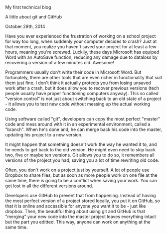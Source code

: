 My first technical blog	

A little about git and GitHub

October 29th, 2014

Have you ever experienced the frustration of working on a school project for way too long, when suddenly your computer decides to crash? Just at that moment, you realize you haven't saved your project for at least a few hours, meaning you're screwed. Luckily, these days Microsoft has equiped Word with an AutoSave function, reducing any damage due to dataloss by recovering a version of a few minutes old. Awesome!

Programmers usually don't write their code in Microsoft Word. But fortunately, there are other tools that are even richer in functionality that suit them just fine. I don't think it actually protects you from losing unsaved work after a crash, but it does allow you to recover previous versions (tech people usually have proper functioning computers anyway). This so called "version control" is not just about switching back to an old state of a project - it allows you to test new code without messing up the actual working code. 

Using software called "git", developers can copy the most perfect "master" code and mess around with it in an experimental environment, called a "branch". When he's done and, he can merge back his code into the master, updating his project to a new version.

It might happen that something doesn't work the way he wanted it to, and he needs to get back to the old version. He might even need to skip back two, five or maybe ten versions. Git allows you to do so, it remembers all versions of the project you had, saving you a lot of time rewriting old code.

Often, you don't work on a project just by yourself. A lot of people use Dropbox to share files, but as soon as more people work on one file at the same time, there is going to be a conflict when saving your work. You can get lost in all the different versions around.

Developers use GitHub to prevent that from happening. Instead of having the most perfect version of a project stored locally, you put it on GitHub, so that it is online and accessible for anyone you want it to be - just like dropbox. Then, the beautiful thing about using git and GitHub is that "merging" your new code into the master project leaves everything intact but the part you editted. This way, anyone can work on anything at the same time.

